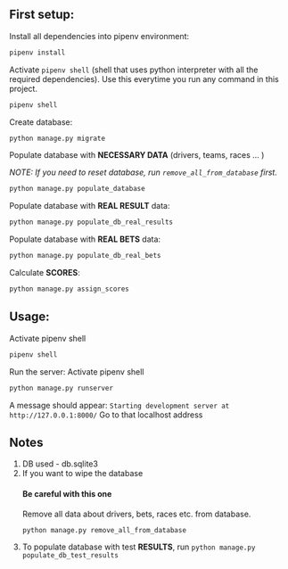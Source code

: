 ## First setup:
Install all dependencies into pipenv environment:
```bash
pipenv install
```

Activate `pipenv shell` (shell that uses python interpreter with all the required dependencies).
Use this everytime you run any command in this project.
```bash
pipenv shell
```

Create database:
```bash
python manage.py migrate
```

Populate database with **NECESSARY DATA** (drivers, teams, races ... )

*NOTE: If you need to reset database, run `remove_all_from_database` first.*
```bash
python manage.py populate_database
```

Populate database with **REAL RESULT** data:
```bash
python manage.py populate_db_real_results
```

Populate database with **REAL BETS** data:
```bash
python manage.py populate_db_real_bets
```

Calculate **SCORES**:
```bash
python manage.py assign_scores
```

## Usage:
Activate pipenv shell
```bash
pipenv shell
```

Run the server:
Activate pipenv shell
```bash
python manage.py runserver
```
A message should appear: `Starting development server at http://127.0.0.1:8000/`
Go to that localhost address

## Notes
1. DB used - db.sqlite3
2. If you want to wipe the database
    #### Be careful with this one
    Remove all data about drivers, bets, races etc. from database.
    ```bash
    python manage.py remove_all_from_database
    ```
3. To populate database with test **RESULTS**, run `python manage.py populate_db_test_results`
